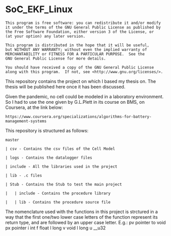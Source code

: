 # SoC_EKF_Linux

    This program is free software: you can redistribute it and/or modify
    it under the terms of the GNU General Public License as published by
    the Free Software Foundation, either version 3 of the License, or
    (at your option) any later version.

    This program is distributed in the hope that it will be useful,
    but WITHOUT ANY WARRANTY; without even the implied warranty of
    MERCHANTABILITY or FITNESS FOR A PARTICULAR PURPOSE.  See the
    GNU General Public License for more details.

    You should have received a copy of the GNU General Public License
    along with this program.  If not, see <http://www.gnu.org/licenses/>.
    
This repository contains the project on which I based my thesis on. 
The thesis will be published here once it has been discussed.
 
Given the pandemic, no cell could be modeled in a laboratory environment. So I had to use the one given by G.L.Plett in its course on BMS, on Coursera, at the link below:

	https://www.coursera.org/specializations/algorithms-for-battery-management-systems

This repository is structured as follows:

	master
	
	| csv - Contains the csv files of the Cell Model
	
	| logs - Contains the datalogger files
	
	| include - All the libraries used in the project

	| lib - .c files
	
	| Stub - Contains the Stub to test the main project

	|   | include - Contains the procedure library

	|   | lib - Contains the procedure source file


The nomenclature used with the functions in this project is strctured in a way that the first one/two lower case letters of the function represent its return type, and are followed by an upper case letter. 
E.g.:
    pv pointer to void
    px pointer
    i  int
    f  float
    l  long
    v  void
    l  long
    u  __u32
 